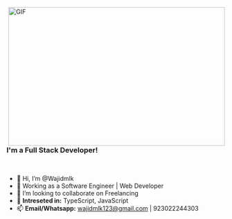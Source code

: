 <img align="right" alt="GIF" src="https://cdn.dribbble.com/users/1059583/screenshots/4171367/coding-freak.gif?raw=true" width="500" height="320" />

### I'm a Full Stack Developer!

<br />

- 👋 Hi, I’m @Wajidmlk
- 🔭 Working as a Software Engineer | Web Developer
- 💞️ I’m looking to collaborate on Freelancing
- 💬 **Intreseted in:** TypeScript, JavaScript
- 📫 **Email/Whatsapp:** wajidmlk123@gmail.com | 923022244303

[linkedin]: https://linkedin.com/in/wajidmlk123
